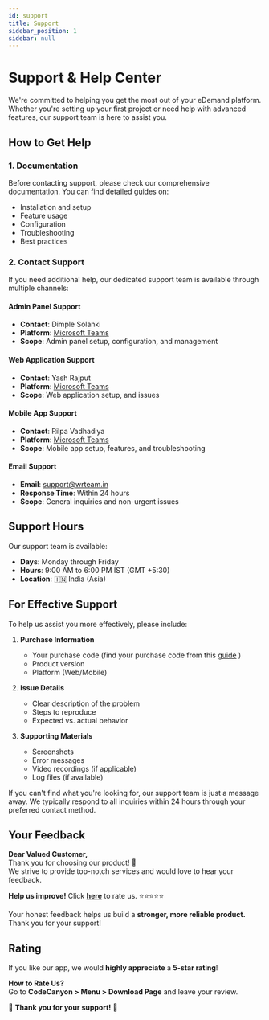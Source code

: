 ```yaml
---
id: support
title: Support
sidebar_position: 1
sidebar: null
---
```



# Support & Help Center

We're committed to helping you get the most out of your eDemand platform. Whether you're setting up your first project or need help with advanced features, our support team is here to assist you.

## How to Get Help

### 1. Documentation

Before contacting support, please check our comprehensive documentation. You can find detailed guides on:

- Installation and setup
- Feature usage
- Configuration
- Troubleshooting
- Best practices

### 2. Contact Support

If you need additional help, our dedicated support team is available through multiple channels:

#### Admin Panel Support

- **Contact**: Dimple Solanki
- **Platform**: [Microsoft Teams](https://teams.live.com/l/invite/FEAG34Ajz8PoiX4-gE)
- **Scope**: Admin panel setup, configuration, and management

#### Web Application Support

- **Contact**: Yash Rajput
- **Platform**: [Microsoft Teams](https://teams.live.com/l/invite/FEArTaTzDWK4rEmhAE)
- **Scope**: Web application setup, and issues

#### Mobile App Support

- **Contact**: Rilpa Vadhadiya
- **Platform**: [Microsoft Teams](https://teams.live.com/l/invite/FEAnuP0ELuAls39ygE)
- **Scope**: Mobile app setup, features, and troubleshooting

#### Email Support

- **Email**: support@wrteam.in
- **Response Time**: Within 24 hours
- **Scope**: General inquiries and non-urgent issues

## Support Hours

Our support team is available:

- **Days**: Monday through Friday
- **Hours**: 9:00 AM to 6:00 PM IST (GMT +5:30)
- **Location**: 🇮🇳 India (Asia)

## For Effective Support

To help us assist you more effectively, please include:

1. **Purchase Information**

   - Your purchase code (find your purchase code from this [guide](https://help.market.envato.com/hc/en-us/articles/202822600-Where-Is-My-Purchase-Code) )
   - Product version
   - Platform (Web/Mobile)

2. **Issue Details**

   - Clear description of the problem
   - Steps to reproduce
   - Expected vs. actual behavior

3. **Supporting Materials**
   - Screenshots
   - Error messages
   - Video recordings (if applicable)
   - Log files (if available)

If you can't find what you're looking for, our support team is just a message away. We typically respond to all inquiries within 24 hours through your preferred contact method.


## Your Feedback

**Dear Valued Customer,**  
Thank you for choosing our product! 🙏  
We strive to provide top-notch services and would love to hear your feedback.  

**Help us improve!** Click [**here**](https://codecanyon.net/downloads) to rate us. ⭐⭐⭐⭐⭐  

Your honest feedback helps us build a **stronger, more reliable product.**  
Thank you for your support!  



## Rating  

If you like our app, we would **highly appreciate** a **5-star rating**!  

 **How to Rate Us?**  
Go to **CodeCanyon > Menu > Download Page** and leave your review.  



🎉 **Thank you for your support!** 🚀

